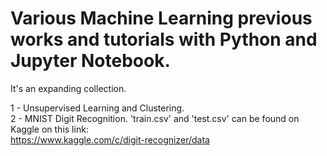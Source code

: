 # Various Machine Learning previous works and tutorials with Python and Jupyter Notebook.
It's an expanding collection.

1 - Unsupervised Learning and Clustering.   
2 - MNIST Digit Recognition. 'train.csv' and 'test.csv' can be found on Kaggle on this link:   
https://www.kaggle.com/c/digit-recognizer/data
